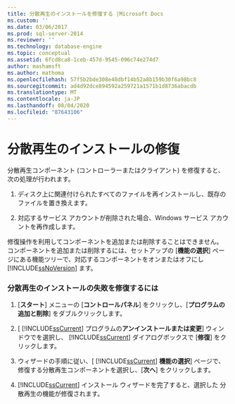 ```yaml
---
title: 分散再生のインストールを修復する |Microsoft Docs
ms.custom: ''
ms.date: 03/06/2017
ms.prod: sql-server-2014
ms.reviewer: ''
ms.technology: database-engine
ms.topic: conceptual
ms.assetid: 6fcd8ca8-1ceb-457d-9545-096c74e274d7
author: mashamsft
ms.author: mathoma
ms.openlocfilehash: 57f5b2bde308e48dbf14b52a8b159b30f6a98bc8
ms.sourcegitcommit: ad4d92dce894592a259721a1571b1d8736abacdb
ms.translationtype: MT
ms.contentlocale: ja-JP
ms.lasthandoff: 08/04/2020
ms.locfileid: "87643106"
---
```

# <a name="repair-a-distributed-replay-installation"></a>分散再生のインストールの修復
  分散再生コンポーネント (コントローラーまたはクライアント) を修復すると、次の処理が行われます。  
  
1.  ディスク上に関連付けられたすべてのファイルを再インストールし、既存のファイルを置き換えます。  
  
2.  対応するサービス アカウントが削除された場合、Windows サービス アカウントを再作成します。  
  
 修復操作を利用してコンポーネントを追加または削除することはできません。 コンポーネントを追加または削除するには、セットアップの [**機能の選択**] ページにある機能ツリーで、対応するコンポーネントをオンまたはオフにし [!INCLUDE[ssNoVersion](../../includes/ssnoversion-md.md)] ます。  
  
### <a name="to-repair-a-failed-installation-of-distributed-replay"></a>分散再生のインストールの失敗を修復するには  
  
1.  [**スタート**] メニューの [**コントロールパネル**] をクリックし、[**プログラムの追加と削除**] をダブルクリックします。  
  
2.  [ [!INCLUDE[ssCurrent](../../includes/sscurrent-md.md)] プログラムの**アンインストールまたは変更**] ウィンドウでを選択し、 [!INCLUDE[ssCurrent](../../includes/sscurrent-md.md)] ダイアログボックスで [**修復**] をクリックします。  
  
3.  ウィザードの手順に従い、[ [!INCLUDE[ssCurrent](../../includes/sscurrent-md.md)] **機能の選択**] ページで、修復する分散再生コンポーネントを選択し、[**次へ**] をクリックします。  
  
4.  [!INCLUDE[ssCurrent](../../includes/sscurrent-md.md)] インストール ウィザードを完了すると、選択した 分散再生の機能が修復されます。  
  
  

